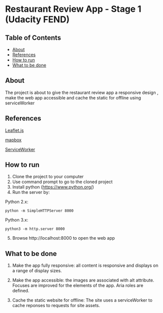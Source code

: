 # Restaurant Review App - Stage 1 (Udacity FEND)

## Table of Contents

* [About](#About)
* [References](#References)
* [How to run](#How)
* [What to be done](#How)

## About

The project is about to give the restaurant review app a responsive design , make the web app accessible and cache the static for offline using serviceWorker

## References

[Leaflet.js](https://leafletjs.com/)

[mapbox](https://www.mapbox.com/)

[ServiceWorker](https://developers.google.com/web/fundamentals/primers/service-workers/)

## How to run

1. Clone the project to your computer
2. Use command prompt to go to the cloned project
3. Install python (https://www.python.org/)
4. Run the server by:

Python 2.x:
```
python -m SimpleHTTPServer 8000
```

Python 3.x: 
```
python3 -m http.server 8000
```

5. Browse http://localhost:8000 to open the web app

## What to be done

1. Make the app fully responsive: all content is responsive and displays on a range of display sizes. 

2. Make the app accessible: the images are associated with alt attribute. Focuses are improved for the elements of the app. Aria roles are defined.

3. Cache the static website for offline: The site uses a serviceWorker to cache reponses to requests for site assets.



